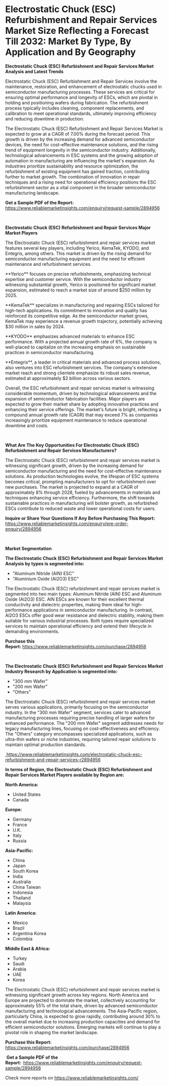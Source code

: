 <p><h1>Electrostatic Chuck (ESC) Refurbishment and Repair Services Market Size Reflecting a Forecast Till 2032: Market By Type, By Application and By Geography</h1></p><p><strong>Electrostatic Chuck (ESC) Refurbishment and Repair Services Market Analysis and Latest Trends</strong></p>
<p><p>Electrostatic Chuck (ESC) Refurbishment and Repair Services involve the maintenance, restoration, and enhancement of electrostatic chucks used in semiconductor manufacturing processes. These services are critical for ensuring optimal performance and longevity of ESCs, which are pivotal in holding and positioning wafers during fabrication. The refurbishment process typically includes cleaning, component replacements, and calibration to meet operational standards, ultimately improving efficiency and reducing downtime in production.</p><p>The Electrostatic Chuck (ESC) Refurbishment and Repair Services Market is expected to grow at a CAGR of 7.00% during the forecast period. This growth is driven by the increasing demand for advanced semiconductor devices, the need for cost-effective maintenance solutions, and the rising trend of equipment longevity in the semiconductor industry. Additionally, technological advancements in ESC systems and the growing adoption of automation in manufacturing are influencing the market's expansion. As industries prioritize sustainability and resource optimization, the refurbishment of existing equipment has gained traction, contributing further to market growth. The combination of innovation in repair techniques and a rising need for operational efficiency positions the ESC refurbishment sector as a vital component in the broader semiconductor manufacturing landscape.</p></p>
<p><strong>Get a Sample PDF of the Report:&nbsp;</strong> <a href="https://www.reliablemarketinsights.com/enquiry/request-sample/2894956?utm_campaign=3277&utm_medium=2&utm_source=Github&utm_content=ia&utm_term=15032025&utm_id=electrostatic-chuck-esc-refurbishment-and-repair-services">https://www.reliablemarketinsights.com/enquiry/request-sample/2894956</a></p>
<p>&nbsp;</p>
<p><strong>Electrostatic Chuck (ESC) Refurbishment and Repair Services Major Market Players</strong></p>
<p><p>The Electrostatic Chuck (ESC) refurbishment and repair services market features several key players, including Yerico, KemaTek, KYODO, and Entegris, among others. This market is driven by the rising demand for semiconductor manufacturing equipment and the need for efficient maintenance and refurbishment services.</p><p>**Yerico** focuses on precise refurbishments, emphasizing technical expertise and customer service. With the semiconductor industry witnessing substantial growth, Yerico is positioned for significant market expansion, estimated to reach a market size of around $250 million by 2025.</p><p>**KemaTek** specializes in manufacturing and repairing ESCs tailored for high-tech applications. Its commitment to innovation and quality has reinforced its competitive edge. As the semiconductor market grows, KemaTek may experience a revenue growth trajectory, potentially achieving $30 million in sales by 2024.</p><p>**KYODO** emphasizes advanced materials to enhance ESC performance. With a projected annual growth rate of 6%, the company is well-placed to capitalize on the increasing emphasis on sustainable practices in semiconductor manufacturing.</p><p>**Entegris**, a leader in critical materials and advanced process solutions, also ventures into ESC refurbishment services. The company's extensive market reach and strong clientele emphasize its robust sales revenue, estimated at approximately $2 billion across various sectors.</p><p>Overall, the ESC refurbishment and repair services market is witnessing considerable momentum, driven by technological advancements and the expansion of semiconductor fabrication facilities. Major players are expected to grow their market share by adopting innovative practices and enhancing their service offerings. The market's future is bright, reflecting a compound annual growth rate (CAGR) that may exceed 7% as companies increasingly prioritize equipment maintenance to reduce operational downtime and costs.</p></p>
<p>&nbsp;</p>
<p><strong>What Are The Key Opportunities For Electrostatic Chuck (ESC) Refurbishment and Repair Services Manufacturers?</strong></p>
<p><p>The Electrostatic Chuck (ESC) refurbishment and repair services market is witnessing significant growth, driven by the increasing demand for semiconductor manufacturing and the need for cost-effective maintenance solutions. As production technologies evolve, the lifespan of ESC systems becomes critical, prompting manufacturers to opt for refurbishment over new purchases. The market is projected to expand at a CAGR of approximately 8% through 2028, fueled by advancements in materials and techniques enhancing service efficiency. Furthermore, the shift towards sustainable practices in manufacturing will bolster growth, as refurbished ESCs contribute to reduced waste and lower operational costs for users.</p></p>
<p><strong>Inquire or Share Your Questions If Any Before Purchasing This Report:</strong> <a href="https://www.reliablemarketinsights.com/enquiry/pre-order-enquiry/2894956?utm_campaign=3277&utm_medium=2&utm_source=Github&utm_content=ia&utm_term=15032025&utm_id=electrostatic-chuck-esc-refurbishment-and-repair-services">https://www.reliablemarketinsights.com/enquiry/pre-order-enquiry/2894956</a></p>
<p>&nbsp;</p>
<p><strong>Market Segmentation</strong></p>
<p><strong>The Electrostatic Chuck (ESC) Refurbishment and Repair Services Market Analysis by types is segmented into:</strong></p>
<p><ul><li>"Aluminum Nitride (AlN) ESC"</li><li>"Aluminium Oxide (Al2O3) ESC"</li></ul></p>
<p><p>The Electrostatic Chuck (ESC) refurbishment and repair services market is segmented into two main types: Aluminum Nitride (AlN) ESC and Aluminum Oxide (Al2O3) ESC. AlN ESCs are known for their excellent thermal conductivity and dielectric properties, making them ideal for high-performance applications in semiconductor manufacturing. In contrast, Al2O3 ESCs offer good wear resistance and dielectric stability, making them suitable for various industrial processes. Both types require specialized services to maintain operational efficiency and extend their lifecycle in demanding environments.</p></p>
<p><strong>Purchase this Report:&nbsp;</strong><a href="https://www.reliablemarketinsights.com/purchase/2894956?utm_campaign=3277&utm_medium=2&utm_source=Github&utm_content=ia&utm_term=15032025&utm_id=electrostatic-chuck-esc-refurbishment-and-repair-services">https://www.reliablemarketinsights.com/purchase/2894956</a></p>
<p>&nbsp;</p>
<p><strong>The Electrostatic Chuck (ESC) Refurbishment and Repair Services Market Industry Research by Application is segmented into:</strong></p>
<p><ul><li>"300 mm Wafer"</li><li>"200 mm Wafer"</li><li>"Others"</li></ul></p>
<p><p>The Electrostatic Chuck (ESC) refurbishment and repair services market serves various applications, primarily focusing on the semiconductor industry. In the "300 mm Wafer" segment, services cater to advanced manufacturing processes requiring precise handling of larger wafers for enhanced performance. The "200 mm Wafer" segment addresses needs for legacy manufacturing lines, focusing on cost-effectiveness and efficiency. The "Others" category encompasses specialized applications, such as ultra-thin wafers or niche industries, requiring tailored repair solutions to maintain optimal production standards.</p></p>
<p><a href="https://www.reliablemarketinsights.com/electrostatic-chuck-esc-refurbishment-and-repair-services-r2894956?utm_campaign=3277&utm_medium=2&utm_source=Github&utm_content=ia&utm_term=15032025&utm_id=electrostatic-chuck-esc-refurbishment-and-repair-services">&nbsp;https://www.reliablemarketinsights.com/electrostatic-chuck-esc-refurbishment-and-repair-services-r2894956</a></p>
<p><strong>In terms of Region, the Electrostatic Chuck (ESC) Refurbishment and Repair Services Market Players available by Region are:</strong></p>
<p>
    <p> <strong> North America: </strong>
        <ul>
            <li>United States</li>
            <li>Canada</li>
        </ul>
        </p> 
    <p> <strong> Europe: </strong>
        <ul>
            <li>Germany</li>
            <li>France</li>
            <li>U.K.</li>
            <li>Italy</li>
            <li>Russia</li>
        </ul>
        </p> 
    <p> <strong> Asia-Pacific: </strong>
        <ul>
            <li>China</li>
            <li>Japan</li>
            <li>South Korea</li>
            <li>India</li>
            <li>Australia</li>
            <li>China Taiwan</li>
            <li>Indonesia</li>
            <li>Thailand</li>
            <li>Malaysia</li>
        </ul>
        </p> 
    <p> <strong> Latin America: </strong>
        <ul>
            <li>Mexico</li>
            <li>Brazil</li>
            <li>Argentina Korea</li>
            <li>Colombia</li>
        </ul>
        </p> 
    <p> <strong> Middle East & Africa: </strong>
        <ul>
            <li>Turkey</li>
            <li>Saudi</li>
            <li>Arabia</li>
            <li>UAE</li>
            <li>Korea</li>
        </ul>
    </p>
    </p>
<p><p>The Electrostatic Chuck (ESC) refurbishment and repair services market is witnessing significant growth across key regions. North America and Europe are projected to dominate the market, collectively accounting for approximately 55% of the total share, driven by advanced semiconductor manufacturing and technological advancements. The Asia-Pacific region, particularly China, is expected to grow rapidly, contributing around 30% to the overall market due to increasing production capacities and demand for efficient semiconductor solutions. Emerging markets will continue to play a pivotal role in shaping the market landscape.</p></p>
<p><strong>Purchase this Report: </strong><a href="https://www.reliablemarketinsights.com/purchase/2894956?utm_campaign=3277&utm_medium=2&utm_source=Github&utm_content=ia&utm_term=15032025&utm_id=electrostatic-chuck-esc-refurbishment-and-repair-services">https://www.reliablemarketinsights.com/purchase/2894956</a></p>
<p>&nbsp;<strong>Get a Sample PDF of the Report:&nbsp;&nbsp;</strong><a href="https://www.reliablemarketinsights.com/enquiry/request-sample/2894956?utm_campaign=3277&utm_medium=2&utm_source=Github&utm_content=ia&utm_term=15032025&utm_id=electrostatic-chuck-esc-refurbishment-and-repair-services">https://www.reliablemarketinsights.com/enquiry/request-sample/2894956</a></p>
<p><strong></strong></p>
<p>Check more reports on <a href="https://www.reliablemarketinsights.com/?utm_campaign=3277&utm_medium=2&utm_source=Github&utm_content=ia&utm_term=15032025&utm_id=electrostatic-chuck-esc-refurbishment-and-repair-services">https://www.reliablemarketinsights.com/</a></p>